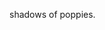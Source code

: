[ ](https://rosieslittleworld.github.io/poppies.github.io/)
<p class=.custom-font>shadows of poppies.</p>
